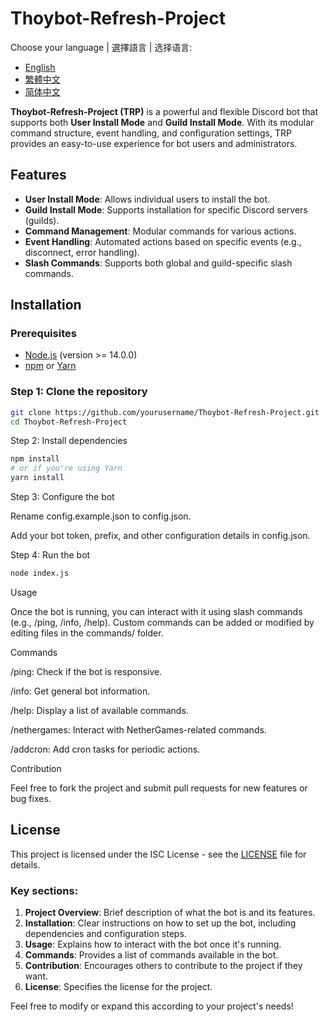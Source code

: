 # Thoybot-Refresh-Project

Choose your language | 選擇語言 | 选择语言:
- [English](README.md)
- [繁體中文](README.zh-TW.md)
- [简体中文](README.zh-CN.md)

**Thoybot-Refresh-Project (TRP)** is a powerful and flexible Discord bot that supports both **User Install Mode** and **Guild Install Mode**. With its modular command structure, event handling, and configuration settings, TRP provides an easy-to-use experience for bot users and administrators.

## Features
- **User Install Mode**: Allows individual users to install the bot.
- **Guild Install Mode**: Supports installation for specific Discord servers (guilds).
- **Command Management**: Modular commands for various actions.
- **Event Handling**: Automated actions based on specific events (e.g., disconnect, error handling).
- **Slash Commands**: Supports both global and guild-specific slash commands.

## Installation

### Prerequisites
- [Node.js](https://nodejs.org/) (version >= 14.0.0)
- [npm](https://npmjs.com/) or [Yarn](https://yarnpkg.com/)

### Step 1: Clone the repository
```bash
git clone https://github.com/yourusername/Thoybot-Refresh-Project.git
cd Thoybot-Refresh-Project
```
Step 2: Install dependencies
```bash
npm install
# or if you're using Yarn
yarn install
```
Step 3: Configure the bot

Rename config.example.json to config.json.

Add your bot token, prefix, and other configuration details in config.json.


Step 4: Run the bot
```bash
node index.js
```
Usage

Once the bot is running, you can interact with it using slash commands (e.g., /ping, /info, /help). Custom commands can be added or modified by editing files in the commands/ folder.

Commands

/ping: Check if the bot is responsive.

/info: Get general bot information.

/help: Display a list of available commands.

/nethergames: Interact with NetherGames-related commands.

/addcron: Add cron tasks for periodic actions.


Contribution

Feel free to fork the project and submit pull requests for new features or bug fixes.

## License

This project is licensed under the ISC License - see the [LICENSE](LICENSE) file for details.

### Key sections:
1. **Project Overview**: Brief description of what the bot is and its features.
2. **Installation**: Clear instructions on how to set up the bot, including dependencies and configuration steps.
3. **Usage**: Explains how to interact with the bot once it's running.
4. **Commands**: Provides a list of commands available in the bot.
5. **Contribution**: Encourages others to contribute to the project if they want.
6. **License**: Specifies the license for the project.

Feel free to modify or expand this according to your project's needs!